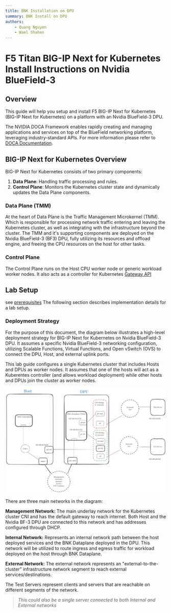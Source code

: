 ```yaml
---
title: BNK Installation on DPU
summary: BNK Install on DPU
authors:
    - Quang Nguyen
    - Wael Shahen
---
```

# F5 Titan BIG-IP Next for Kubernetes Install Instructions on Nvidia BlueField-3

## Overview

This guide will help you setup and install F5 BIG-IP Next for
Kubernetes (BIG-IP Next for Kubernetes) on a platform with an Nvidia BlueField-3 DPU.

The NVIDIA DOCA Framework enables rapidly creating and managing
applications and services on top of the BlueField networking platform,
leveraging industry-standard APIs. For more information please refer to [DOCA Documentation](https://docs.nvidia.com/doca/sdk/nvidia+doca+overview/index.html).

## BIG-IP Next for Kubernetes Overview

BIG-IP Next for Kubernetes consists of two primary components:

1. **Data Plane**: Handling traffic processing and rules.
2. **Control Plane**: Monitors the Kubernetes cluster state and dynamically updates the Data Plane components.

### Data Plane (TMM)
At the heart of Data Plane is the Traffic Management Microkernel (TMM). Which is responsible for processing network traffic entering and leaving the Kubernetes cluster, as well as integrating with the infrastructure beyond the cluster.
The TMM and it's supporting components are deployed on the Nvidia BlueField-3 (BF3) DPU, fully utilizing its resources and offload engine, and freeing the CPU resources on the host for other tasks.

### Control Plane
The Control Plane runs on the Host CPU worker node or generic workload worker nodes. It also acts as a controller for Kubernetes [Gateway API](https://gateway-api.sigs.k8s.io/)

## Lab Setup

see [prerequisites](prereq.md)
The following section describes implementation details for a lab setup.

### Deployment Strategy
For the purpose of this document, the diagram below illustrates a high-level deployment strategy for BIG-IP Next for Kubernetes on Nvidia BlueField-3 DPU. It assumes a specific Nvidia BlueField-3 networking configuration, utilizing Scalable Functions, Virtual Functions, and Open vSwitch (OVS) to connect the DPU, Host, and external uplink ports.

This lab guide configures a single Kubernetes cluster that includes Hosts and DPUs as worker nodes. It assumes that one of the hosts will act as a Kuberentes controller (and allows workload deployment) while other hosts and DPUs join the cluster as worker nodes.


![bnk-lab-diagram](assets/images/bnk_lab_diagram.png)


There are three main networks in the diagram:

**Management Network:** The main underlay network for the Kubernetes cluster CNI and has the default gateway to reach internet. Both Host and the Nvidia BF-3 DPU are connected to this network and has addresses configured through DHCP.

**Internal Network:** Represents an internal network path between the host deployed services and the BNK Dataplane deployed in the DPU. This network will be utilized to route ingress and egress traffic for workload deployed on the host through BNK Dataplane.

**External Network:** The external network represents an "external-to-the-cluster" infrastructure network segment to reach external services/destinations.

The Test Servers represent clients and servers that are reachable on different segments of the network.
>_This could also be a single server connected to both Internal and External networks_


